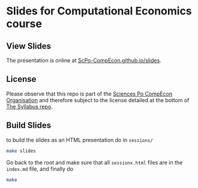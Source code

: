 # Slides for Computational Economics course


## View Slides

The presentation is online at [ScPo-CompEcon.github.io/slides](ScPo-CompEcon.github.io/slides).

## License

Please observe that this repo is part of the [Sciences Po CompEcon Organisation](https://github.com/ScPo-CompEcon) and therefore subject to the license detailed at the bottom of [The Syllabus repo](https://github.com/ScPo-CompEcon/Syllabus).

## Build Slides

to build the slides as an HTML presentation do in `sessions/`

```bash
make slides
```

Go back to the root and make sure that all `sessionx.html` files are in the `index.md` file, and finally do 

```bash
make 
```
